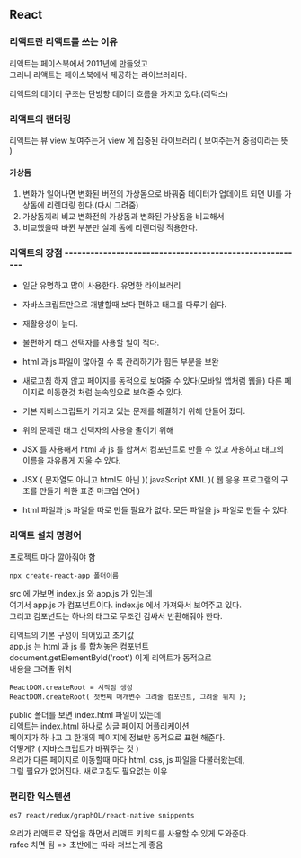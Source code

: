 ## React
### 리액트란 리액트를 쓰는 이유

리액트는 페이스북에서 2011년에 만들었고  
그러니 리액트는 페이스북에서 제공하는 라이브러리다.  

리액트의 데이터 구조는 단방향 데이터 흐름을 가지고 있다.(리덕스)

### 리액트의 랜더링
리액트는 뷰 view 보여주는거 view 에 집중된 라이브러리 ( 보여주는거 중점이라는 뜻 )

#### 가상돔
1. 변화가 일어나면 변화된 버전의 가상돔으로 바꿔줌 데이터가 업데이트 되면 UI를 가상돔에 리렌더링 한다.(다시 그려줌)
2. 가상돔끼리 비교 변화전의 가상돔과 변화된 가상돔을 비교해서
3. 비교했을때 바뀐 부분만 실제 돔에 리렌더링 적용한다.

### 리액트의 장점 --------------------------------------------------------

- 일단 유명하고 많이 사용한다. 유명한 라이브러리

- 자바스크립트만으로 개발할때 보다 편하고 태그를 다루기 쉽다.

- 재활용성이 높다.

- 불편하게 태그 선택자를 사용할 일이 적다.

- html 과 js 파일이 많아질 수 록 관리하기가 힘든 부분을 보완

- 새로고침 하지 않고 페이지를 동적으로 보여줄 수 있다(모바일 앱처럼 웹을)
다른 페이지로 이동한것 처럼 눈속임으로 보여줄 수 있다.

- 기본 자바스크립트가 가지고 있는 문제를 해결하기 위해 만들어 졌다.

- 위의 문제란 태그 선택자의 사용을 줄이기 위해

- JSX 를 사용해서 html 과 js 를 합쳐서 컴포넌트로 만들 수 있고
사용하고 태그의 이름을 자유롭게 지울 수 있다.

- JSX ( 문자열도 아니고 html도 아닌 )( javaScript XML )( 웹 응용 프로그램의 구조를
만들기 위한 표준 마크업 언어 )

- html 파일과 js 파일을 따로 만들 필요가 없다. 모든 파일을 js 파일로 만들 수 있다.

### 리액트 설치 명령어
프로젝트 마다 깔아줘야 함
```
npx create-react-app 폴더이름
```

src 에 가보면 index.js 와 app.js 가 있는데  
여기서 app.js 가 컴포넌트이다. index.js 에서 가져와서 보여주고 있다.  
그리고 컴포넌트는 하나의 태그로 무조건 감싸서 반환해줘야 한다.

리액트의 기본 구성이 되어있고 초기값  
app.js 는 html 과 js 를 합쳐놓은 컴포넌트  
document.getElementById('root') 이게 리액트가 동적으로  
내용을 그려줄 위치  
```
ReactDOM.createRoot = 시작점 생성
ReactDOM.createRoot( 첫번째 매개변수 그려줄 컴포넌트, 그려줄 위치 );
```

public 폴더를 보면 index.html 파일이 있는데  
리액트는 index.html 하나로 싱글 페이지 어플리케이션  
페이지가 하나고 그 한개의 페이지에 정보만 동적으로 표현 해준다.  
어떻게? ( 자바스크립트가 바꿔주는 것 )  
우리가 다른 페이지로 이동할때 마다 html, css, js 파일을 다불러왔는데,  
그럴 필요가 없어진다. 새로고침도 필요없는 이유  

### 편리한 익스텐션
```
es7 react/redux/graphQL/react-native snippents
```
우리가 리액트로 작업을 하면서 리액트 키워드를 사용할 수 있게 도와준다.  
rafce 치면 됨 => 초반에는 따라 쳐보는게 좋음  
